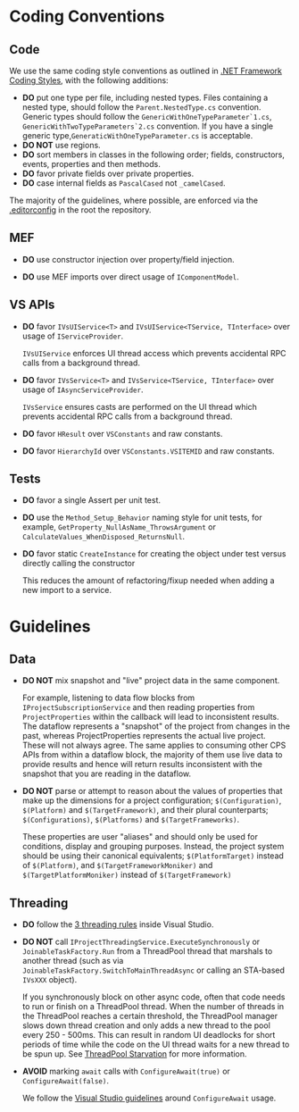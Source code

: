 # Coding Conventions

## Code

We use the same coding style conventions as outlined in [.NET Framework Coding Styles](https://github.com/dotnet/corefx/blob/master/Documentation/coding-guidelines/coding-style.md), with the following additions:

- **DO** put one type per file, including nested types. Files containing a nested type, should follow the `Parent.NestedType.cs` convention. Generic types should follow the ``GenericWithOneTypeParameter`1.cs``, ``GenericWithTwoTypeParameters`2.cs`` convention. If you have a single generic type,`GeneraticWithOneTypeParameter.cs` is acceptable.
- **DO NOT** use regions.
- **DO** sort members in classes in the following order; fields, constructors, events, properties and then methods.
- **DO** favor private fields over private properties.
- **DO** case internal fields as `PascalCased` not `_camelCased`.

The majority of the guidelines, where possible, are enforced via the [.editorconfig](/.editorconfig) in the root the repository.

## MEF

- **DO** use constructor injection over property/field injection.
  
- **DO** use MEF imports over direct usage of `IComponentModel`.

## VS APIs

- **DO** favor `IVsUIService<T>` and `IVsUIService<TService, TInterface>` over usage of `IServiceProvider`.
  
   `IVsUIService` enforces UI thread access which prevents accidental RPC calls from a background thread.
  
- **DO** favor `IVsService<T>` and `IVsService<TService, TInterface>` over usage of `IAsyncServiceProvider`.
  
   `IVsService` ensures casts are performed on the UI thread which prevents accidental RPC calls from a background thread.

- **DO** favor `HResult` over `VSConstants` and raw constants.

- **DO** favor `HierarchyId` over `VSConstants.VSITEMID` and raw constants.

## Tests

- **DO** favor a single Assert per unit test.

- **DO** use the `Method_Setup_Behavior` naming style for unit tests, for example, `GetProperty_NullAsName_ThrowsArgument` or `CalculateValues_WhenDisposed_ReturnsNull`.

- **DO** favor static `CreateInstance` for creating the object under test versus directly calling the constructor

   This reduces the amount of refactoring/fixup needed when adding a new import to a service.

# Guidelines

## Data

- **DO NOT** mix snapshot and "live" project data in the same component. 

   For example, listening to data flow blocks from `IProjectSubscriptionService` and then reading properties from `ProjectProperties` within the callback will lead to inconsistent results. The dataflow represents a "snapshot" of the project from changes in the past, whereas ProjectProperties represents the actual live project. These will not always agree. The same applies to consuming other CPS APIs from within a dataflow block, the majority of them use live data to provide results and hence will return results inconsistent with the snapshot that you are reading in the dataflow.

- **DO NOT** parse or attempt to reason about the values of properties that make up the dimensions for a project configuration; `$(Configuration)`, `$(Platform)` and `$(TargetFramework)`, and their plural counterparts; `$(Configurations)`, `$(Platforms)` and `$(TargetFrameworks)`.

   These properties are user "aliases" and should only be used for conditions, display and grouping purposes. Instead, the project system should be using their canonical equivalents; `$(PlatformTarget)` instead of `$(Platform)`, and `$(TargetFrameworkMoniker)` and `$(TargetPlatformMoniker)` instead of `$(TargetFramework)`

## Threading

- **DO** follow the [3 threading rules](https://github.com/Microsoft/vs-threading/blob/master/doc/threading_rules.md#3-threading-rules) inside Visual Studio.

- **DO NOT** call `IProjectThreadingService.ExecuteSynchronously` or `JoinableTaskFactory.Run` from a ThreadPool thread that marshals to another thread (such as via `JoinableTaskFactory.SwitchToMainThreadAsync` or calling an STA-based `IVsXXX` object).

   If you synchronously block on other async code, often that code needs to run or finish on a ThreadPool thread. When the number of threads in the ThreadPool reaches a certain threshold, the ThreadPool manager slows down thread creation and only adds a new thread to the pool every 250 - 500ms. This can result in random UI deadlocks for short periods of time while the code on the UI thread waits for a new thread to be spun up. See [ThreadPool Starvation](https://github.com/Microsoft/vs-threading/blob/master/doc/threadpool_starvation.md) for more information.

- **AVOID** marking `await` calls with `ConfigureAwait(true)` or `ConfigureAwait(false)`.

   We follow the [Visual Studio guidelines](https://github.com/Microsoft/vs-threading/blob/master/doc/cookbook_vs.md#should-i-await-a-task-with-configureawaitfalse) around `ConfigureAwait` usage.
